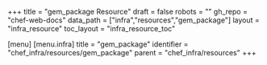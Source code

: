 +++
title = "gem_package Resource"
draft = false
robots = ""
gh_repo = "chef-web-docs"
data_path = ["infra","resources","gem_package"]
layout = "infra_resource"
toc_layout = "infra_resource_toc"

[menu]
  [menu.infra]
    title = "gem_package"
    identifier = "chef_infra/resources/gem_package"
    parent = "chef_infra/resources"
+++

<!-- The contents of this page are automatically generated from the gem_package.yaml file in the data directory. -->
<!-- To suggest a change, edit the https://github.com/chef/chef/blob/main/lib/chef/resource/gem_package.rb file
      and submit a pull request to the https://github.com/chef/chef repository. -->
